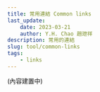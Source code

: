 ```yaml
---
title: 常用連結 Common links
last_update: 
    date: 2023-03-21
    author: Y.H. Chao 趙玴祥
description: 常用的連結
slug: tool/common-links
tags:
    - links
---
```

(內容建置中)